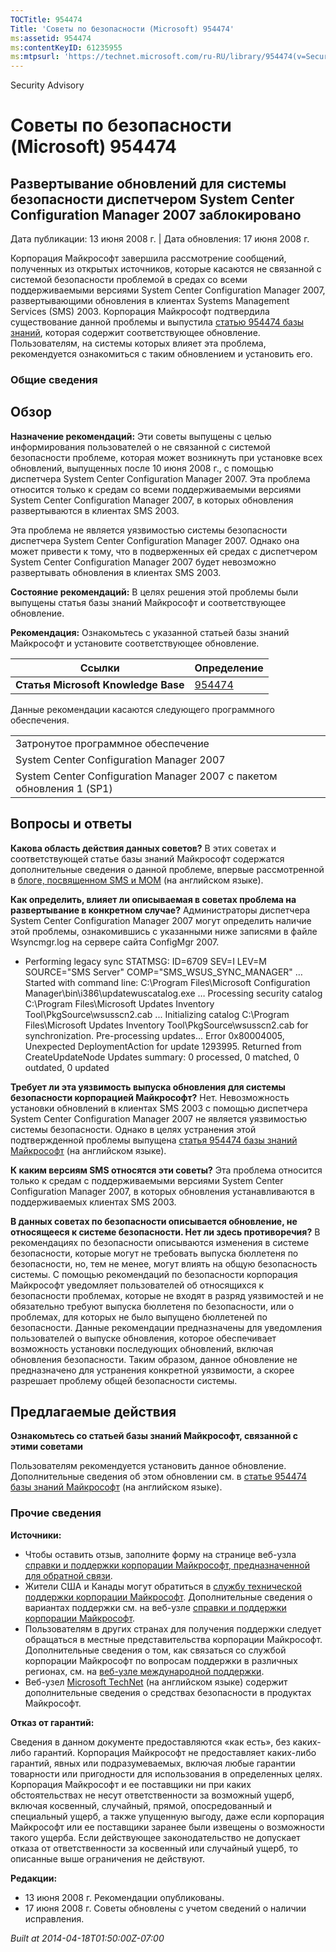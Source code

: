 ```yaml
---
TOCTitle: 954474
Title: 'Советы по безопасности (Microsoft) 954474'
ms:assetid: 954474
ms:contentKeyID: 61235955
ms:mtpsurl: 'https://technet.microsoft.com/ru-RU/library/954474(v=Security.10)'
---
```


Security Advisory

Советы по безопасности (Microsoft) 954474
=========================================

Развертывание обновлений для системы безопасности диспетчером System Center Configuration Manager 2007 заблокировано
--------------------------------------------------------------------------------------------------------------------

Дата публикации: 13 июня 2008 г. | Дата обновления: 17 июня 2008 г.

Корпорация Майкрософт завершила рассмотрение сообщений, полученных из открытых источников, которые касаются не связанной с системой безопасности проблемой в средах со всеми поддерживаемыми версиями System Center Configuration Manager 2007, развертывающими обновления в клиентах Systems Management Services (SMS) 2003. Корпорация Майкрософт подтвердила существование данной проблемы и выпустила [статью 954474 базы знаний](http://support.microsoft.com/kb/954474), которая содержит соответствующее обновление. Пользователям, на системы которых влияет эта проблема, рекомендуется ознакомиться с таким обновлением и установить его.

### Общие сведения

Обзор
-----

<span></span>
**Назначение рекомендаций:** Эти советы выпущены с целью информирования пользователей о не связанной с системой безопасности проблеме, которая может возникнуть при установке всех обновлений, выпущенных после 10 июня 2008 г., с помощью диспетчера System Center Configuration Manager 2007. Эта проблема относится только к средам со всеми поддерживаемыми версиями System Center Configuration Manager 2007, в которых обновления развертываются в клиентах SMS 2003.

Эта проблема не является уязвимостью системы безопасности диспетчера System Center Configuration Manager 2007. Однако она может привести к тому, что в подверженных ей средах с диспетчером System Center Configuration Manager 2007 будет невозможно развертывать обновления в клиентах SMS 2003.

**Состояние рекомендаций:** В целях решения этой проблемы были выпущены статья базы знаний Майкрософт и соответствующее обновление.

**Рекомендация:** Ознакомьтесь с указанной статьей базы знаний Майкрософт и установите соответствующее обновление.

| Ссылки                              | Определение                                      |
|-------------------------------------|--------------------------------------------------|
| **Статья Microsoft Knowledge Base** | [954474](http://support.microsoft.com/kb/954474) |

Данные рекомендации касаются следующего программного обеспечения.

|                                                                       |
|-----------------------------------------------------------------------|
| Затронутое программное обеспечение                                    |
| System Center Configuration Manager 2007                              |
| System Center Configuration Manager 2007 с пакетом обновления 1 (SP1) |

Вопросы и ответы
----------------

<span></span>
**Какова область действия данных советов?**
В этих советах и соответствующей статье базы знаний Майкрософт содержатся дополнительные сведения о данной проблеме, впервые рассмотренной в [блоге, посвященном SMS и MOM](http://blogs.technet.com/smsandmom/archive/2008/06/12/wsus-offline-scan-catalog-fails-to-sync-on-configmgr-2007.aspx) (на английском языке).

**Как определить, влияет ли описываемая в советах проблема на развертывание в конкретном случае?**
Администраторы диспетчера System Center Configuration Manager 2007 могут определить наличие этой проблемы, ознакомившись с указанными ниже записями в файле Wsyncmgr.log на сервере сайта ConfigMgr 2007.

-   Performing legacy sync
    STATMSG: ID=6709 SEV=I LEV=M SOURCE="SMS Server" COMP="SMS\_WSUS\_SYNC\_MANAGER" …
    Started with command line: C:\\Program Files\\Microsoft Configuration Manager\\bin\\i386\\updatewuscatalog.exe …
    Processing security catalog C:\\Program Files\\Microsoft Updates Inventory Tool\\PkgSource\\wsusscn2.cab ...
    Initializing catalog C:\\Program Files\\Microsoft Updates Inventory Tool\\PkgSource\\wsusscn2.cab for synchronization.
    Pre-processing updates...
    Error 0x80004005, Unexpected DeploymentAction for update 1293995. Returned from CreateUpdateNode
    Updates summary: 0 processed, 0 matched, 0 outdated, 0 updated

**Требует ли эта уязвимость выпуска обновления для системы безопасности корпорацией Майкрософт?**
Нет. Невозможность установки обновлений в клиентах SMS 2003 с помощью диспетчера System Center Configuration Manager 2007 не является уязвимостью системы безопасности. Однако в целях устранения этой подтвержденной проблемы выпущена [статья 954474 базы знаний Майкрософт](http://support.microsoft.com/kb/954474) (на английском языке).

**К каким версиям SMS относятся эти советы?**
Эта проблема относится только к средам с поддерживаемыми версиями System Center Configuration Manager 2007, в которых обновления устанавливаются в поддерживаемых клиентах SMS 2003.

**В данных советах по безопасности описывается обновление, не относящееся к системе безопасности. Нет ли здесь противоречия?**
В рекомендациях по безопасности описываются изменения в системе безопасности, которые могут не требовать выпуска бюллетеня по безопасности, но, тем не менее, могут влиять на общую безопасность системы. С помощью рекомендаций по безопасности корпорация Майкрософт уведомляет пользователей об относящихся к безопасности проблемах, которые не входят в разряд уязвимостей и не обязательно требуют выпуска бюллетеня по безопасности, или о проблемах, для которых не было выпущено бюллетеней по безопасности. Данные рекомендации предназначены для уведомления пользователей о выпуске обновления, которое обеспечивает возможность установки последующих обновлений, включая обновления безопасности. Таким образом, данное обновление не предназначено для устранения конкретной уязвимости, а скорее разрешает проблему общей безопасности системы.

Предлагаемые действия
---------------------

<span></span>
**Ознакомьтесь со статьей базы знаний Майкрософт, связанной с этими советами**

Пользователям рекомендуется установить данное обновление. Дополнительные сведения об этом обновлении см. в [статье 954474 базы знаний Майкрософт](http://support.microsoft.com/kb/954474) (на английском языке).

### Прочие сведения

**Источники:**

-   Чтобы оставить отзыв, заполните форму на странице веб-узла [справки и поддержки корпорации Майкрософт, предназначенной для обратной связи](https://support.microsoft.com/common/survey.aspx?scid=sw;en;1257&amp;showpage=1&amp;ws=technet&amp;sd=tech).
-   Жители США и Канады могут обратиться в [службу технической поддержки корпорации Майкрософт](http://go.microsoft.com/fwlink/?linkid=21131). Дополнительные сведения о вариантах поддержки см. на веб-узле [справки и поддержки корпорации Майкрософт](http://support.microsoft.com?ln=ru).
-   Пользователям в других странах для получения поддержки следует обращаться в местные представительства корпорации Майкрософт. Дополнительные сведения о том, как связаться со службой корпорации Майкрософт по вопросам поддержки в различных регионах, см. на [веб-узле международной поддержки](http://go.microsoft.com/fwlink/?linkid=21155).
-   Веб-узел [Microsoft TechNet](http://go.microsoft.com/fwlink/?linkid=21132) (на английском языке) содержит дополнительные сведения о средствах безопасности в продуктах Майкрософт.

**Отказ от гарантий:**

Сведения в данном документе предоставляются «как есть», без каких-либо гарантий. Корпорация Майкрософт не предоставляет каких-либо гарантий, явных или подразумеваемых, включая любые гарантии товарности или пригодности для использования в определенных целях. Корпорация Майкрософт и ее поставщики ни при каких обстоятельствах не несут ответственности за возможный ущерб, включая косвенный, случайный, прямой, опосредованный и специальный ущерб, а также упущенную выгоду, даже если корпорация Майкрософт или ее поставщики заранее были извещены о возможности такого ущерба. Если действующее законодательство не допускает отказа от ответственности за косвенный или случайный ущерб, то описанные выше ограничения не действуют.

**Редакции:**

-   13 июня 2008 г. Рекомендации опубликованы.
-   17 июня 2008 г. Советы обновлены с учетом сведений о наличии исправления.

*Built at 2014-04-18T01:50:00Z-07:00*
